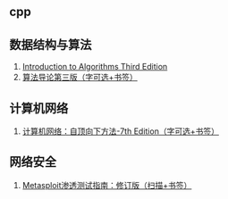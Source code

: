 ## cpp


## 数据结构与算法
1. [Introduction to Algorithms Third Edition](https://github.com/cs-cshi/ebook/blob/master/Introduction%20to%20Algorithms%20Third%20Edition.pdf)
2. [算法导论第三版（字可选+书签）](https://github.com/cs-cshi/ebook/blob/master/%E7%AE%97%E6%B3%95%E5%AF%BC%E8%AE%BA%E7%AC%AC%E4%B8%89%E7%89%88%EF%BC%88%E5%8F%AF%E9%80%89%E5%AD%97%2B%E4%B9%A6%E7%AD%BE%EF%BC%89.pdf)

## 计算机网络
1. [计算机网络：自顶向下方法-7th Edition（字可选+书签）](https://github.com/cs-cshi/ebook/blob/master/%E8%AE%A1%E7%AE%97%E6%9C%BA%E7%BD%91%E7%BB%9C%EF%BC%9A%E8%87%AA%E9%A1%B6%E5%90%91%E4%B8%8B%E6%96%B9%E6%B3%95-7th%20Edition%EF%BC%88%E5%8F%AF%E9%80%89%E5%AD%97%E4%B9%A6%E7%AD%BE%EF%BC%89.pdf)

## 网络安全
1. [Metasploit渗透测试指南：修订版（扫描+书签）](https://github.com/cs-cshi/ebook/blob/master/Metasploit%E6%B8%97%E9%80%8F%E6%B5%8B%E8%AF%95%E6%8C%87%E5%8D%97%EF%BC%9A%E4%BF%AE%E8%AE%A2%E7%89%88%EF%BC%88%E6%89%AB%E6%8F%8F%2B%E4%B9%A6%E7%AD%BE%EF%BC%89.pdf)